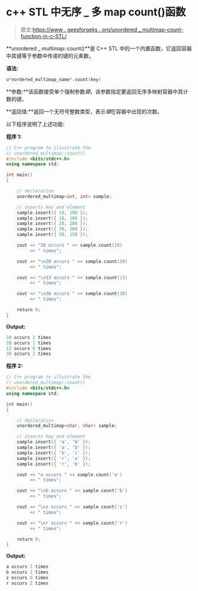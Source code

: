 # c++ STL 中无序 _ 多 map count()函数

> 原文:[https://www . geesforgeks . org/unordered _ multimap-count-function-in-c-STL/](https://www.geeksforgeeks.org/unordered_multimap-count-function-in-c-stl/)

**unordered _ multimap::count()**是 C++ STL 中的一个内置函数，它返回容器中其键等于参数中传递的键的元素数。

**语法:**

```cpp
u*nordered_multimap_name*.count(key)
```

**参数:**该函数接受单个强制参数*键*，该参数指定要返回无序多映射容器中其计数的键。

**返回值:**返回一个无符号整数类型，表示*键*在容器中出现的次数。

以下程序说明了上述功能:

**程序 1:**

```cpp
// C++ program to illustrate the
// unordered_multimap::count()
#include <bits/stdc++.h>
using namespace std;

int main()
{

    // declaration
    unordered_multimap<int, int> sample;

    // inserts key and element
    sample.insert({ 10, 100 });
    sample.insert({ 10, 100 });
    sample.insert({ 20, 200 });
    sample.insert({ 30, 300 });
    sample.insert({ 30, 150 });

    cout << "10 occurs " << sample.count(10) 
         << " times";

    cout << "\n20 occurs " << sample.count(20) 
         << " times";

    cout << "\n13 occurs " << sample.count(13) 
         << " times";

    cout << "\n30 occurs " << sample.count(30) 
         << " times";

    return 0;
}
```

**Output:**

```cpp
10 occurs 2 times
20 occurs 1 times
13 occurs 0 times
30 occurs 2 times

```

**程序 2:**

```cpp
// C++ program to illustrate the
// unordered_multimap::count()
#include <bits/stdc++.h>
using namespace std;

int main()
{

    // declaration
    unordered_multimap<char, char> sample;

    // inserts key and element
    sample.insert({ 'a', 'b' });
    sample.insert({ 'a', 'b' });
    sample.insert({ 'b', 'c' });
    sample.insert({ 'r', 'a' });
    sample.insert({ 'r', 'b' });

    cout << "a occurs " << sample.count('a') 
         << " times";

    cout << "\nb occurs " << sample.count('b') 
         << " times";

    cout << "\nz occurs " << sample.count('z') 
         << " times";

    cout << "\nr occurs " << sample.count('r') 
         << " times";

    return 0;
}
```

**Output:**

```cpp
a occurs 2 times
b occurs 1 times
z occurs 0 times
r occurs 2 times

```
